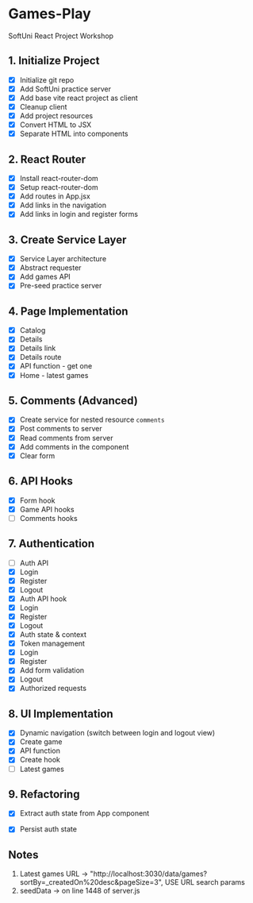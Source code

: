 # Games-Play
SoftUni React Project Workshop

## 1. Initialize  Project
 - [x] Initialize git repo
 - [x] Add SoftUni practice server
 - [x] Add base vite react project as client
 - [x] Cleanup client
 - [x] Add project resources
 - [x] Convert HTML to JSX
 - [x] Separate HTML into components
## 2. React Router
 - [x] Install react-router-dom
 - [x] Setup react-router-dom
 - [x] Add routes in App.jsx
 - [x] Add links in the navigation
 - [x] Add links in login and register forms
## 3. Create Service Layer
 - [x] Service Layer architecture
 - [x] Abstract requester
 - [x] Add games API
 - [x] Pre-seed practice server
## 4. Page Implementation
 - [x] Catalog
 - [x] Details
  - [x] Details link
  - [x] Details route
  - [x] API function - get one
 - [x] Home - latest games
## 5. Comments (Advanced)
 - [x] Create service for nested resource `comments`
 - [x] Post comments to server
 - [x] Read comments from server 
 - [x] Add comments in the component
 - [x] Clear form
## 6. API Hooks
 - [x] Form hook 
 - [x] Game API hooks
 - [ ] Comments hooks
## 7. Authentication
 - [ ] Auth API
  - [x] Login
  - [x] Register
  - [x] Logout 
 - [x] Auth API hook
  - [x] Login
  - [x] Register
  - [x] Logout
 - [x] Auth state & context
 - [x] Token management
 - [x] Login
 - [x] Register
  - [x] Add form validation
 - [x] Logout
 - [x] Authorized requests
## 8. UI Implementation
 - [x] Dynamic navigation (switch between login and logout view)
 - [x] Create game
  - [x] API function
  - [x] Create hook
 - [ ] Latest games
## 9. Refactoring
 - [x] Extract auth state from App component
 - [x] Persist auth state


## Notes
1. Latest games URL -> "http://localhost:3030/data/games?sortBy=_createdOn%20desc&pageSize=3", USE URL search params
2. seedData -> on line 1448 of server.js 